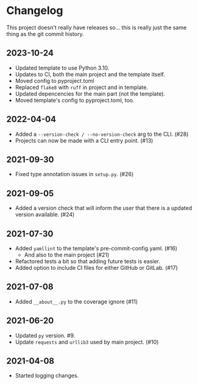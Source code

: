 # Changelog

This project doesn't really have releases so... this is really just the same
thing as the git commit history.


## 2023-10-24
+ Updated template to use Python 3.10.
+ Updates to CI, both the main project and the template itself.
+ Moved config to pyproject.toml
+ Replaced `flake8` with `ruff` in project and in template.
+ Updated depencencies for the main part (not the template).
+ Moved template's config to pyproject.toml, too.


## 2022-04-04
+ Added a `--version-check / --no-version-check` arg to the CLI. (#28)
+ Projects can now be made with a CLI entry point. (#13)


## 2021-09-30
+ Fixed type annotation issues in `setup.py`. (#26)


## 2021-09-05
+ Added a version check that will inform the user that there is a updated
  version available. (#24)


## 2021-07-30
+ Added `yamllint` to the template's pre-commit-config.yaml. (#16)
  + And also to the main project (#21)
+ Refactored tests a bit so that adding future tests is easier.
+ Added option to include CI files for either GitHub or GitLab. (#17)


## 2021-07-08
+ Added `__about__.py` to the coverage ignore (#11)


## 2021-06-20
+ Updated `py` version. #9.
+ Update `requests` and `urllib3` used by main project. (#10)


## 2021-04-08
+ Started logging changes.
